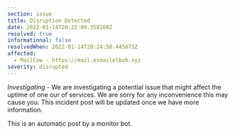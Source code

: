 ```yaml
---
section: issue
title: Disruption Detected
date: 2022-01-14T20:22:09.358100Z
resolved: true
informational: false
resolvedWhen: 2022-01-14T20:24:50.445673Z
affected:
  - MailCow - https://mail.esmailelbob.xyz
severity: disrupted
---
```

*Investigating* - We are investigating a potential issue that might affect the uptime of one our of services. We are sorry for any inconvenience this may cause you. This incident post will be updated once we have more information.

This is an automatic post by a monitor bot.
        